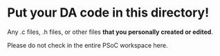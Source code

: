 # Put your DA code in this directory!

Any .c files, .h files, or other files **that you personally created or edited**.

Please do not check in the entire PSoC workspace here.